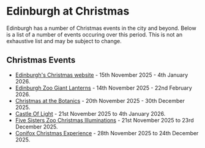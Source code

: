 # Edinburgh at Christmas

Edinburgh has a number of Christmas events in the city and beyond. Below is a list of a number of events occuring over this period. This is not an exhaustive list and may be subject to change.

## Christmas Events

* [Edinburgh's Christmas website](https://edwinterfest.com/edinburgh-christmas) - 15th November 2025 - 4th January 2026.
* [Edinburgh Zoo Giant Lanterns](https://www.edinburghzoo.org.uk/events-experiences/events) - 14th November 2025 - 22nd February 2026.
* [Christmas at the Botanics](https://www.rbge.org.uk/whats-on/christmas-at-the-botanics-2025/) - 20th November 2025 - 30th December 2025.
* [Castle Of Light](https://www.edinburghcastle.scot/whats-on/castle-of-light/) - 21st November 2025 to 4th January 2026.
* [Five Sisters Zoo Christmas Illuminations](https://fivesisterszoo.co.uk/zoo-illuminations-2025/) -  21st November 2025 to 23rd December 2025.
* [Conifox Christmas Experience](https://www.conifox.co.uk/events/christmas-experience/) - 28th November 2025 to 24th December 2025.
